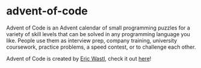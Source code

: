 # advent-of-code

Advent of Code is an Advent calendar of small programming puzzles for a variety of skill levels that can be solved in any programming language you like. People use them as interview prep, company training, university coursework, practice problems, a speed contest, or to challenge each other.

Advent of Code is created by [Eric Wastl](https://was.tl/), check it out [here](https://adventofcode.com/)!
